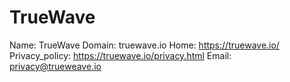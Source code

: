 
# TrueWave

Name: TrueWave
Domain: truewave.io
Home: https://truewave.io/
Privacy_policy: https://truewave.io/privacy.html
Email: privacy@trueweave.io
